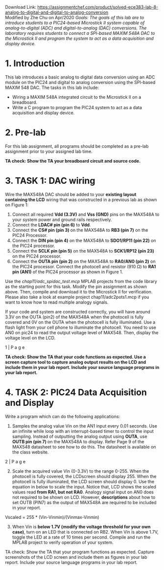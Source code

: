 Download Link: https://assignmentchef.com/product/solved-ece383-lab-8-analog-to-digital-and-digital-to-analog-conversion
<br>
Modified by Zhe Chu on Apr/2020 <em>Goals: The goals of this lab are to introduce students to a PIC24-based Microstick II system capable of analog-to-digital (ADC) and digital-to-analog (DAC) conversions. The laboratory requires students to connect a SPI-based MAXIM 548A DAC to the Microstick II and program the system to act as a data acquisition and display device. </em>

<h1>1.     Introduction</h1>

This lab introduces a basic analog to digital data conversion using an ADC module on the PIC24 and digital to analog conversion using the SPI-based MAXIM 548 DAC. The tasks in this lab include:

<ul>

 <li>Wiring a MAXIM 548A integrated circuit to the Microstick II on a breadboard.</li>

 <li>Write a C program to program the PIC24 system to act as a data acquisition and display device.</li>

</ul>

<h1>2.     Pre-lab</h1>

For this lab assignment, all programs should be completed as a pre-lab assignment prior to your assigned lab time.

<strong>TA check: Show the TA your breadboard circuit and source code. </strong>

<h1>3.     TASK 1: DAC wiring</h1>

Wire the MAX548A DAC should be added to your <strong>existing layout containing the LCD</strong> wiring that was constructed in a previous lab as shown on Figure 1:

<ol>

 <li>Connect all required <strong>Vdd (3.3V)</strong> and <strong>Vss (GND)</strong> pins on the MAX548A to your system power and ground rails respectively.</li>

 <li>Connect the <strong>LDAC# pin (pin 6)</strong> to <strong>Vdd</strong>.</li>

 <li>Connect the <strong>CS# pin (pin 3) </strong>on the MAX548A to <strong>RB3 (pin 7)</strong> on the PIC24 Processor.</li>

 <li>Connect the <strong>DIN pin (pin 4)</strong> on the MAX548A to <strong>SDO1/RP11 (pin 22)</strong> on the PIC24 processor.</li>

 <li>Connect the <strong>SCLK pin (pin 5)</strong> on the MAX548A to <strong>SCK1/RP12 (pin 23)</strong> on the PIC24 processor.</li>

 <li>Connect the <strong>OUTA pin (pin 2)</strong> on the MAX548A to <strong>RA0/AN0 (pin 2)</strong> on the PIC24 processor. Connect the photocell and resistor (910 Ω) to <strong>RA1 pin (AN1)</strong> of the PIC24 processor as shown in Figure 1.</li>

</ol>

Use the <em>chap11/adc_spidac_test.mcp </em>MPLAB projects from the code library as the starting point for this task. Modify the pin assignment as shown above. Then, compile and download it to the Microstick II for verification. Please also take a look at example project chap11/adc2pots1.mcp if you want to know how to read multiple analogy signals.

If your code and system are constructed correctly, you will have around 3.3V on the OUTA (pin2) of the MAX548A when the photocell is fully covered and 0V on the OUTA when the photocell is fully illuminated. Use a flash light from your cell phone to illuminate the photocell. You need to use AN0 on pic24 to read the output voltage level of MAX548. Then, display the voltage level on the LCD.

1 | P a g e

<strong>TA check: Show the TA that your code functions as expected. Use a screen capture tool to capture analog output results on the LCD and include them in your lab report. Include your source language programs in your lab report.</strong>

<h1>4.     TASK 2: PIC24 Data Acquisition and Display</h1>

Write a program which can do the following applications:

<ol>

 <li>Samples the analog value Vin on the AN1 input every 0.01 seconds. Use an infinite while loop with an interrupt-based timer to control the input sampling. Instead of outputting the analog output using <strong>OUTA</strong>, use <strong>OUTB pin (pin 7) </strong>on the MAX548A to display. Refer Page 9 of the MAX548 datasheet to see how to do this. The datasheet is available on the class website.</li>

</ol>

2 | P a g e

<ol start="2">

 <li>Scale the acquired value Vin (0-3.3V) to the range 0-255. When the photocell is fully covered, the LCDscreen should display 255. When the photocell is fully illuminated, the LCD screen should display 0. Use the equation in below to scale the input. Notice that, LCD shows the scaled values read <strong>from RA1, but not RA0</strong>. Analogy signal input on AN0 does not required to be shown on LCD. However, <strong>descriptions</strong> about how to set OUTB (PIN7) as the output of MAX548A are required to be included in your report.</li>

</ol>

Vscaled = 255 * (Vin-Vinmin)/(Vinmax-Vinmin)

<ol start="3">

 <li>When Vin is <strong>below 1.7V (modify the voltage threshold for your own case)</strong>, turn on an LED that is connected on RB2. When Vin is above 1.7V, toggle the LED at a rate of 10 times per second. Compile and run the MPLAB project to verify operation of your system.</li>

</ol>

TA check: Show the TA that your program functions as expected. Capture screenshots of the LCD screen and include them as figures in your lab report. Include your source language programs in your lab report.